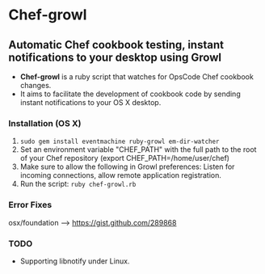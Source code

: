 # Chef-growl

## **Automatic Chef cookbook testing, instant notifications to your desktop using Growl**

* **Chef-growl** is a ruby script that watches for OpsCode Chef cookbook changes.  
* It aims to facilitate the development of cookbook code by sending instant notifications to your OS X desktop.

### Installation (OS X)

1. ``` sudo gem install eventmachine ruby-growl em-dir-watcher ```
2. Set an environment variable "CHEF_PATH" with the full path to the root of your Chef repository (export CHEF_PATH=/home/user/chef)
3. Make sure to allow the following in Growl preferences: Listen for incoming connections, allow remote application registration.
4. Run the script: ```ruby chef-growl.rb```

### Error Fixes
osx/foundation --> https://gist.github.com/289868

### TODO
* Supporting libnotify under Linux.
